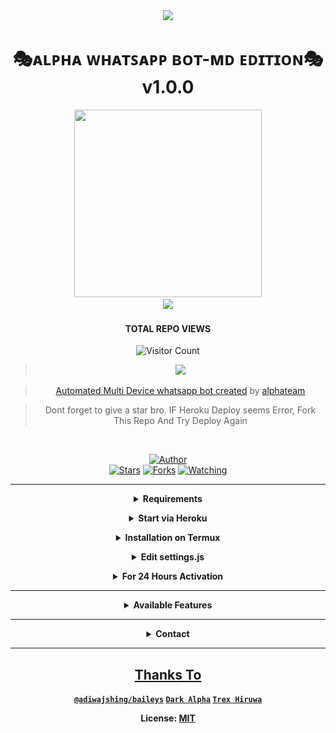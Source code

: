 

<div align="center">		

<img src= "https://camo.githubusercontent.com/71b837571c48af3aa60a73dbc9d5936aa359d78efbfa8a6743cbbbc16b80ef4d/68747470733a2f2f63646e2e646973636f72646170702e636f6d2f6174746163686d656e74732f3830353930323039333930363630383138362f3830353931333937323533353539303932322f74656e6f722e676966"/>
</p>

<h1>🎭ᴀʟᴘʜᴀ ᴡʜᴀᴛꜱᴀᴘᴘ ʙᴏᴛ-ᴍᴅ ᴇᴅɪᴛɪᴏɴ🎭 v1.0.0</h1>
</div>

<div align="center">
  <img src="https://telegra.ph/file/f3b0b4e681583334b7330.jpg" width="300" height="300">
	<div align="center">
<img src= "https://camo.githubusercontent.com/71b837571c48af3aa60a73dbc9d5936aa359d78efbfa8a6743cbbbc16b80ef4d/68747470733a2f2f63646e2e646973636f72646170702e636f6d2f6174746163686d656e74732f3830353930323039333930363630383138362f3830353931333937323533353539303932322f74656e6f722e676966"/>
</p>

#### TOTAL REPO VIEWS
![Visitor Count](https://profile-counter.glitch.me/ALPHA-OFFICIAL-TEAM/count.svg)
</p>


> <a href="https://www.youtube.com/watch?v=bA9bJRGV1h0&list=PLTJcrlHuBM2Xg1_B0v_XFIrj1Oju-oBwT"><img src="https://img.shields.io/badge/Tutorial-Video-ff0000?style=for-the-badge&logo=youtube&logoColor=ff000000&link=https://www.youtube.com/c/BOTINDO" /><br>

> [Automated Multi Device whatsapp bot created](https://github.com/ALPHA-OFFICIAL-TEAM/ALPHA-MD-WA-BOT) by [alphateam](github.com/ALPHA-OFFICIAL-TEAM)

> Dont forget to give a star bro. IF Heroku Deploy seems Error, Fork This Repo And Try Deploy Again



</br>

<a href="https://github.com/ALPHA-OFFICIAL-TEAM"><img title="Author" src="https://img.shields.io/badge/Author-Achi Fernando-blue.svg?color=54aeff&style=for-the-badge&logo=github" /></a>  
<a href="https://github.com/ALPHA-OFFICIAL-TEAM/ALPHA-MD-WA-BOT/"><img title="Stars" src="https://img.shields.io/github/stars/ALPHA-OFFICIAL-TEAM/ALPHA-MD-WA-BOT?color=54aeff&style=flat-square" /></a>
<a href="https://github.com/ALPHA-OFFICIAL-TEAM/ALPHA-MD-WA-BOT/network/members"><img title="Forks" src="https://img.shields.io/github/forks/ALPHA-OFFICIAL-TEAM/ALPHA-MD-WA-BOT?color=54aeff&style=flat-square" /></a>
<a href="https://github.com/ALPHA-OFFICIAL-TEAM/ALPHA-MD-WA-BOT/watchers"><img title="Watching" src="https://img.shields.io/github/watchers/ALPHA-OFFICIAL-TEAM/ALPHA-MD-WA-BOT?label=watchers&color=54aeff&style=flat-square" /></a> <br>

---

<!-- Requirements -->
<b><details><summary>Requirements</summary></b>
* Some Text Editor
* [Node JS](https://nodejs.org/en/)
* [Git](https://git-scm.com/downloads)
* [FFMPEG](https://ffmpeg.org/download.html)
  
```bash
Add FFmpeg to PATH environment variable
```
</details>


<!-- Start via Heroku -->
<b><details><summary>Start via Heroku</summary></b>

* Scan QR In Your Whatsapp From [Here](https://replit.com/@AchiFernando4/ALPHA-MD-V1?v=1)

[![Run on Repl.it](https://github.com/Platane/snk/raw/output/github-contribution-grid-snake.svg)](https://replit.com/@AchiFernando4/ALPHA-MD-V1?v=1) 

* Fork This Repo By Clicking [Here](https://github.com/ALPHA-OFFICIAL-TEAM/ALPHA-MD-WA-BOT/fork)
* then Deploy The Bot From [Here](https://heroku.com/deploy)
* Wait 5-10 Min To Deploy 
* After Deploying On The Worker And Check The Logs

</details>



<!-- Installation via Termux -->
<b><details><summary>Installation on Termux</summary></b>
```bash
> apt update
> apt upgrade
> pkg update && pkg upgrade
> pkg install bash
> pkg install libwebp
> pkg install git -y
> pkg install nodejs -y 
> pkg install ffmpeg -y 
> pkg install wget
> pkg install imagemagick -y
> git clone https://github.com/ALPHA-OFFICIAL-TEAM/ALPHA-MD-WA-BOT
> cd Gojo-Satoru
> npm install
```
	
</details>

<!-- Edit -->
<b><details><summary>Edit settings.js</summary></b>
```bash
global.APIKeys = {
	'https://zenzapis.xyz': 'YOURAPIKEY',
}
  
global.owner = ["94765876481"]
global.ownername = ["MR.Dagaya"]
```
	
</details>


<!-- 24hrs-->
<b><details><summary>For 24 Hours Activation</summary></b>

```bash
npm i -g pm2 && pm2 start index.js && pm2 save && pm2 logs
```

</details>

----

<b><details><summary>Available Features</summary><br>
	
| Features |  Availability |
| :------: |  :----------: |
|   Convert     |       ✅     |
|   Owner     |       ✅    |
|   Downloader     |       ✅     |
|   Searching     |       ✅      |
|   Gourp Cmd     |       ✅      |
|   Inbox     |       ✅     |
|   Alive     |       ✅      |
|   Menu     |       ✅      |
|   Random Text     |       ✅     |
|   Random Image     |       ✅     |
|   Creator     |       ✅      |

</details>


----

<!-- Contact Owner -->
<b><details><summary>Contact</summary></b>
	

<p align="center">
    World best English WhatsApp Button Bot Developer Achi Fernando Enjoy Our Bot
    <br>
        <a href="https://chat.whatsapp.com/EmxfOklzLVIIyDEKPx4IYj">Whatsapp Support Group 01</a> |
	<a href="https://chat.whatsapp.com/KpBbjUuoKCE5DclK9lKdr0">Whatsapp Support Group 02</a> |
	<a href="https://t.me/+TaQGxVd7ZM43NDk1">Telegarm Support Group</a> |
	<a href="https://achibrolk.wordpress.com/alpha-bot-service">Official Web Site </a> |
        <a href="https://www.youtube.com/c/ABLKPGAchiBrolk">Youtube Channel</a> |
	<a href="https://chat.whatsapp.com/FTtlr84ndUWIkR7PeHoqXJ">Whatsapp Bot Group</a> |
	<a href="https://chat.whatsapp.com/KQRCEydZ4QwJ7JpKypx5gg">Whatsapp Tech Group</a> |
    <br>
</p>

## ```Connect With Me```
<p align="center">
<a href="https://wa.me/94784506970"><img src="https://img.shields.io/badge/Contact Achi Fernando-25D366?style=for-the-badge&logo=whatsapp&logoColor=white" />
<a href="https://www.youtube.com/c/AchiBrolk"><img src="https://img.shields.io/badge/Subscribe ABLK STUDIO-ff0000?style=for-the-badge&logo=youtube&logoColor=ff000000&link=https://www.youtube.com/c/AchiBrolk" /><br>
</p>

</details>


</details><hr>

## Thanks To
 [`@adiwajshing/baileys`](https://github.com/adiwajshing/baileys)
 [`Dark Alpha`](https://github.com/darkalphaxteam)
 [`Trex Hiruwa`](http//github.com)


License: [MIT](https://github.com/Gojo-Satoru/LICENSE)
